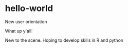 # hello-world
New user orientation

What up y'all!

New to the scene. Hoping to develop skills in R and python
